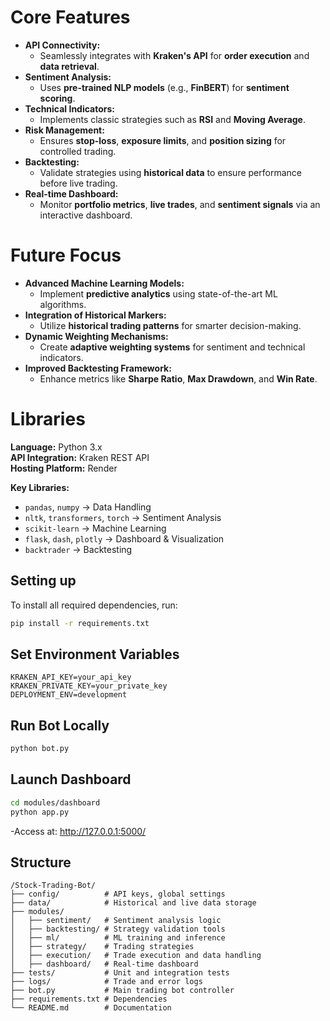 
#   Core Features
- **API Connectivity:**  
   - Seamlessly integrates with **Kraken's API** for **order execution** and **data retrieval**.
- **Sentiment Analysis:**  
   - Uses **pre-trained NLP models** (e.g., **FinBERT**) for **sentiment scoring**.
- **Technical Indicators:**  
   - Implements classic strategies such as **RSI** and **Moving Average**.
- **Risk Management:**  
   - Ensures **stop-loss**, **exposure limits**, and **position sizing** for controlled trading.
- **Backtesting:**  
   - Validate strategies using **historical data** to ensure performance before live trading.
- **Real-time Dashboard:**  
   - Monitor **portfolio metrics**, **live trades**, and **sentiment signals** via an interactive dashboard.
#  Future Focus
- **Advanced Machine Learning Models:**  
   - Implement **predictive analytics** using state-of-the-art ML algorithms.
- **Integration of Historical Markers:**  
   - Utilize **historical trading patterns** for smarter decision-making.
- **Dynamic Weighting Mechanisms:**  
   - Create **adaptive weighting systems** for sentiment and technical indicators.
- **Improved Backtesting Framework:**  
   - Enhance metrics like **Sharpe Ratio**, **Max Drawdown**, and **Win Rate**.
#   Libraries
**Language:** Python 3.x  
**API Integration:** Kraken REST API  
**Hosting Platform:** Render

**Key Libraries:**  
-  `pandas`, `numpy` → Data Handling  
-  `nltk`, `transformers`, `torch` → Sentiment Analysis  
-  `scikit-learn` → Machine Learning  
-  `flask`, `dash`, `plotly` → Dashboard & Visualization  
-  `backtrader` → Backtesting
  
## Setting up
To install all required dependencies, run:
```bash
pip install -r requirements.txt
```

## Set Environment Variables
```plaintext
KRAKEN_API_KEY=your_api_key
KRAKEN_PRIVATE_KEY=your_private_key
DEPLOYMENT_ENV=development
```

## Run Bot Locally
```bash
python bot.py
```

## Launch Dashboard
```bash
cd modules/dashboard
python app.py
```
-Access at: http://127.0.0.1:5000/



## Structure
```text
/Stock-Trading-Bot/
├── config/          # API keys, global settings
├── data/            # Historical and live data storage
├── modules/         
│   ├── sentiment/   # Sentiment analysis logic
│   ├── backtesting/ # Strategy validation tools
│   ├── ml/          # ML training and inference
│   ├── strategy/    # Trading strategies
│   ├── execution/   # Trade execution and data handling
│   ├── dashboard/   # Real-time dashboard
├── tests/           # Unit and integration tests
├── logs/            # Trade and error logs
├── bot.py           # Main trading bot controller
├── requirements.txt # Dependencies
└── README.md        # Documentation
```



